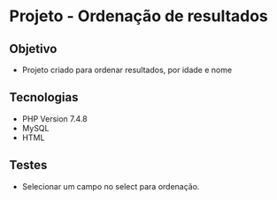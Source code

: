 # Projeto - Ordenação de resultados<br>

## Objetivo
* Projeto criado para ordenar resultados, por idade e nome<br>
  
## Tecnologias

* PHP Version 7.4.8<br>
* MySQL
* HTML<br>


## Testes<br>

* Selecionar um campo no select para ordenação.
